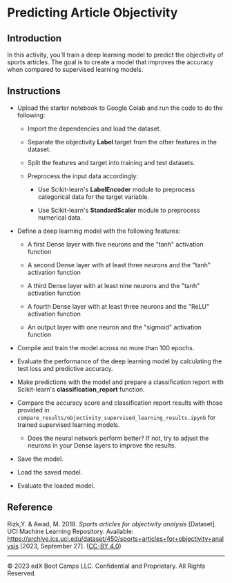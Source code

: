 # Predicting Article Objectivity

## Introduction

In this activity, you'll train a deep learning model to predict the objectivity of sports articles. The goal is to create a model that improves the accuracy when compared to supervised learning models.

## Instructions

* Upload the starter notebook to Google Colab and run the code to do the following:

  * Import the dependencies and load the dataset.

  * Separate the objectivity **Label** target from the other features in the dataset.

  * Split the features and target into training and test datasets.

  * Preprocess the input data accordingly:

    * Use Scikit-learn's **LabelEncoder** module to preprocess categorical data for the target variable.

    * Use Scikit-learn's **StandardScaler** module to preprocess numerical data.

* Define a deep learning model with the following features:

  * A first Dense layer with five neurons and the "tanh" activation function

  * A second Dense layer with at least three neurons and the "tanh" activation function

  * A third Dense layer with at least nine neurons and the "tanh" activation function

  * A fourth Dense layer with at least three neurons and the "ReLU" activation function

  * An output layer with one neuron and the "sigmoid" activation function

* Compile and train the model across no more than 100 epochs.

* Evaluate the performance of the deep learning model by calculating the test loss and predictive accuracy.

* Make predictions with the model and prepare a classification report with Scikit-learn's **classification_report** function.

* Compare the accuracy score and classification report results with those provided in `compare_results/objectivity_supervised_learning_results.ipynb` for trained supervised learning models.

  * Does the neural network perform better? If not, try to adjust the neurons in your Dense layers to improve the results.

* Save the model.

* Load the saved model.

* Evaluate the loaded model.

## Reference

Rizk,Y. & Awad, M. 2018. *Sports articles for objectivity analysis* [Dataset]. UCI Machine Learning Repository. Available: https://archive.ics.uci.edu/dataset/450/sports+articles+for+objectivity+analysis [2023, September 27]. ([CC-BY 4.0](https://creativecommons.org/licenses/by/4.0/legalcode))

---

© 2023 edX Boot Camps LLC. Confidential and Proprietary. All Rights Reserved.
